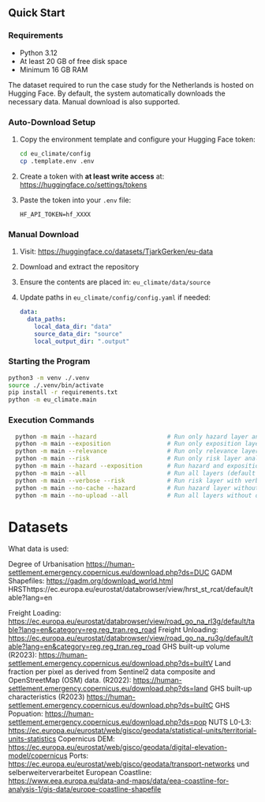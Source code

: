 ## Quick Start

### Requirements

- Python 3.12
- At least 20 GB of free disk space
- Minimum 16 GB RAM

The dataset required to run the case study for the Netherlands is hosted on Hugging Face. By default, the system automatically downloads the necessary data. Manual download is also supported.

### Auto-Download Setup

1. Copy the environment template and configure your Hugging Face token:

   ```bash
   cd eu_climate/config
   cp .template.env .env
   ```

2. Create a token with **at least write access** at:  
   https://huggingface.co/settings/tokens

3. Paste the token into your `.env` file:

   ```env
   HF_API_TOKEN=hf_XXXX
   ```

### Manual Download

1. Visit: https://huggingface.co/datasets/TjarkGerken/eu-data
2. Download and extract the repository
3. Ensure the contents are placed in: `eu_climate/data/source`
4. Update paths in `eu_climate/config/config.yaml` if needed:

   ```yaml
   data:
     data_paths:
       local_data_dir: "data"
       source_data_dir: "source"
       local_output_dir: ".output"
   ```

### Starting the Program

```bash
python3 -m venv ./.venv
source ./.venv/bin/activate
pip install -r requirements.txt
python -m eu_climate.main
```

### Execution Commands

```bash
  python -m main --hazard                    # Run only hazard layer analysis
  python -m main --exposition                # Run only exposition layer analysis
  python -m main --relevance                 # Run only relevance layer analysis
  python -m main --risk                      # Run only risk layer analysis
  python -m main --hazard --exposition       # Run hazard and exposition layers
  python -m main --all                       # Run all layers (default behavior)
  python -m main --verbose --risk            # Run risk layer with verbose logging
  python -m main --no-cache --hazard         # Run hazard layer without caching
  python -m main --no-upload --all           # Run all layers without data upload
```

# Datasets

What data is used:

Degree of Urbanisation https://human-settlement.emergency.copernicus.eu/download.php?ds=DUC
GADM Shapefiles: https://gadm.org/download_world.html
HRSThttps://ec.europa.eu/eurostat/databrowser/view/hrst_st_rcat/default/table?lang=en

Freight Loading: https://ec.europa.eu/eurostat/databrowser/view/road_go_na_rl3g/default/table?lang=en&category=reg.reg_tran.reg_road
Freight Unloading: https://ec.europa.eu/eurostat/databrowser/view/road_go_na_ru3g/default/table?lang=en&category=reg.reg_tran.reg_road
GHS built-up volume (R2023): https://human-settlement.emergency.copernicus.eu/download.php?ds=builtV
Land fraction per pixel as derived from Sentinel2 data composite and OpenStreetMap (OSM) data. (R2022): https://human-settlement.emergency.copernicus.eu/download.php?ds=land
GHS built-up characteristics (R2023) https://human-settlement.emergency.copernicus.eu/download.php?ds=builtC
GHS Popuation: https://human-settlement.emergency.copernicus.eu/download.php?ds=pop
NUTS L0-L3: https://ec.europa.eu/eurostat/web/gisco/geodata/statistical-units/territorial-units-statistics
Copernicus DEM: https://ec.europa.eu/eurostat/web/gisco/geodata/digital-elevation-model/copernicus
Ports: https://ec.europa.eu/eurostat/web/gisco/geodata/transport-networks und selberweiterverarbeitet
European Coastline: https://www.eea.europa.eu/data-and-maps/data/eea-coastline-for-analysis-1/gis-data/europe-coastline-shapefile
